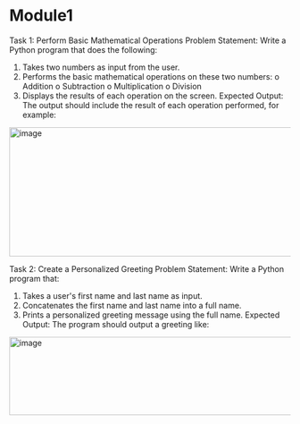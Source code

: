 # Module1
Task 1: Perform Basic Mathematical Operations
Problem Statement: Write a Python program that does the following:
1.  Takes two numbers as input from the user.
2.  Performs the basic mathematical operations on these two numbers:
o	Addition
o	Subtraction
o	Multiplication
o	Division
3.  Displays the results of each operation on the screen.
Expected Output:
The output should include the result of each operation performed, for example:
 
<img width="654" height="231" alt="image" src="https://github.com/user-attachments/assets/6337e417-22cc-4909-83b2-491f9e4ec09f" />

Task 2: Create a Personalized Greeting
Problem Statement: Write a Python program that:
1.  Takes a user's first name and last name as input.
2.  Concatenates the first name and last name into a full name.
3.  Prints a personalized greeting message using the full name.
Expected Output:
The program should output a greeting like:

<img width="645" height="140" alt="image" src="https://github.com/user-attachments/assets/ff640094-b86b-4bbb-86d8-2c8ee7699518" />

